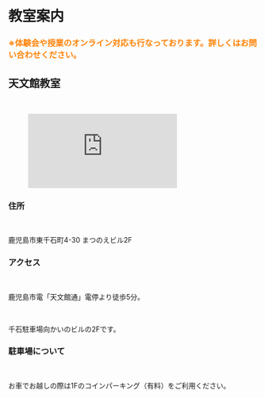 # 教室案内
### <font color="#ff8000">※体験会や授業のオンライン対応も行なっております。詳しくはお問い合わせください。</font>
## 天文館教室
<br>
<div class="google-map"><figure><iframe src="https://www.google.com/maps/embed?pb=!1m18!1m12!1m3!1d3398.5419994641934!2d130.55029731515236!3d31.59160518134616!2m3!1f0!2f0!3f0!3m2!1i1024!2i768!4f13.1!3m3!1m2!1s0x353e67555b9163d7%3A0x8a9579b81fff1aeb!2z44CSODkyLTA4NDIg6bm_5YWQ5bO255yM6bm_5YWQ5bO25biC5p2x5Y2D55-z55S677yU4oiS77yT77yQ!5e0!3m2!1sja!2sjp!4v1554215532619!5m2!1sja!2sjp" frameborder="0" style="border:0" allowfullscreen=""></iframe></figure></div>

### 住所

<br>

鹿児島市東千石町4-30 まつのえビル2F

### アクセス

<br>

鹿児島市電「天文館通」電停より徒歩5分。

<br>

千石駐車場向かいのビルの2Fです。

### 駐車場について

<br>

お車でお越しの際は1Fのコインパーキング（有料）をご利用ください。
